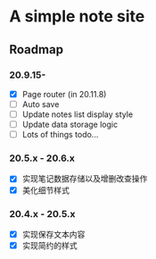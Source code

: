 # A simple note site

## Roadmap

### 20.9.15-

- [x] Page router (in 20.11.8)
- [ ] Auto save
- [ ] Update notes list display style
- [ ] Update data storage logic
- [ ] Lots of things todo...

### 20.5.x - 20.6.x

- [x] 实现笔记数据存储以及增删改查操作
- [x] 美化细节样式

### 20.4.x - 20.5.x

- [x] 实现保存文本内容
- [x] 实现简约的样式

